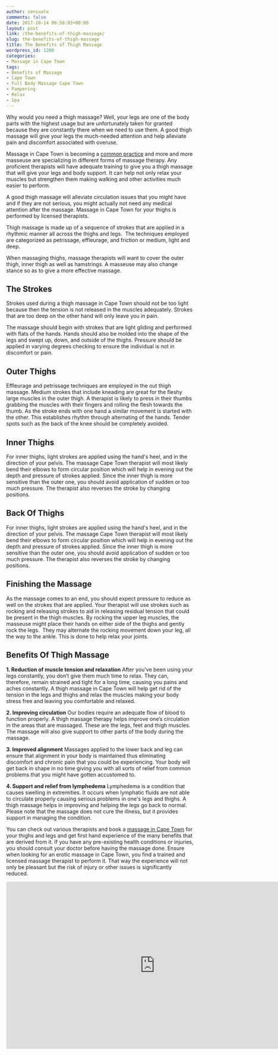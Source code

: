 ```yaml
---
author: sensuale
comments: false
date: 2017-10-14 06:58:03+00:00
layout: post
link: /the-benefits-of-thigh-massage/
slug: the-benefits-of-thigh-massage
title: The Benefits of Thigh Massage
wordpress_id: 1200
categories:
- Massage in Cape Town
tags:
- Benefits of Massage
- Cape Town
- Full Body Massage Cape Town
- Pampering
- Relax
- Spa
---
```


Why would you need a thigh massage? Well, your legs are one of the body parts with the highest usage but are unfortunately taken for granted because they are constantly there when we need to use them. A good thigh massage will give your legs the much-needed attention and help alleviate pain and discomfort associated with overuse.

Massage in Cape Town is becoming a [common practice](/top-massage-parlours-in-cape-town/) and more and more masseuse are specializing in different forms of massage therapy. Any proficient therapists will have adequate training to give you a thigh massage that will give your legs and body support. It can help not only relax your muscles but strengthen them making walking and other activities much easier to perform.

A good thigh massage will alleviate circulation issues that you might have and if they are not serious, you might actually not need any medical attention after the massage. Massage in Cape Town for your thighs is performed by licensed therapists.

Thigh massage is made up of a sequence of strokes that are applied in a rhythmic manner all across the thighs and legs.  The techniques employed are categorized as petrissage, effleurage, and friction or medium, light and deep.

When massaging thighs, massage therapists will want to cover the outer thigh, inner thigh as well as hamstrings. A masseuse may also change stance so as to give a more effective massage.


## The Strokes


Strokes used during a thigh massage in Cape Town should not be too light because then the tension is not released in the muscles adequately. Strokes that are too deep on the other hand will only leave you in pain.

The massage should begin with strokes that are light gliding and performed with flats of the hands. Hands should also be molded into the shape of the legs and swept up, down, and outside of the thighs. Pressure should be applied in varying degrees checking to ensure the individual is not in discomfort or pain.


## Outer Thighs


Effleurage and petrissage techniques are employed in the out thigh massage. Medium strokes that include kneading are great for the fleshy large muscles in the outer thigh. A therapist is likely to press in their thumbs grabbing the muscles with their fingers and rolling the flesh towards the thumb. As the stroke ends with one hand a similar movement is started with the other. This establishes rhythm through alternating of the hands. Tender spots such as the back of the knee should be completely avoided.


## Inner Thighs


For inner thighs, light strokes are applied using the hand's heel, and in the direction of your pelvis. The massage Cape Town therapist will most likely bend their elbows to form circular position which will help in evening out the depth and pressure of strokes applied. Since the inner thigh is more sensitive than the outer one, you should avoid application of sudden or too much pressure. The therapist also reverses the stroke by changing positions.


## Back Of Thighs


For inner thighs, light strokes are applied using the hand's heel, and in the direction of your pelvis. The massage Cape Town therapist will most likely bend their elbows to form circular position which will help in evening out the depth and pressure of strokes applied. Since the inner thigh is more sensitive than the outer one, you should avoid application of sudden or too much pressure. The therapist also reverses the stroke by changing positions.


## Finishing the Massage


As the massage comes to an end, you should expect pressure to reduce as well on the strokes that are applied. Your therapist will use strokes such as rocking and releasing strokes to aid in releasing residual tension that could be present in the thigh muscles. By rocking the upper leg muscles, the masseuse might place their hands on either side of the thighs and gently rock the legs.  They may alternate the rocking movement down your leg, all the way to the ankle. This is done to help relax your joints.


## Benefits Of Thigh Massage


**1. Reduction of muscle tension and relaxation**
After you’ve been using your legs constantly, you don’t give them much time to relax. They can, therefore, remain strained and tight for a long time, causing you pains and aches constantly. A thigh massage in Cape Town will help get rid of the tension in the legs and thighs and relax the muscles making your body stress free and leaving you comfortable and relaxed.

**2. Improving circulation**
Our bodies require an adequate flow of blood to function properly. A thigh massage therapy helps improve one’s circulation in the areas that are massaged. These are the legs, feet and thigh muscles. The massage will also give support to other parts of the body during the massage.

**3. Improved alignment**
Massages applied to the lower back and leg can ensure that alignment in your body is maintained thus eliminating discomfort and chronic pain that you could be experiencing. Your body will get back in shape in no time giving you with all sorts of relief from common problems that you might have gotten accustomed to.

**4. Support and relief from lymphedema**
Lymphedema is a condition that causes swelling in extremities. It occurs when lymphatic fluids are not able to circulate properly causing serious problems in one's legs and thighs. A thigh massage helps in improving and helping the legs go back to normal. Please note that the massage does not cure the illness, but it provides support in managing the condition.

You can check out various therapists and book a [massage in Cape Town](/massage-cape-town-spa-packages-treatments/) for your thighs and legs and get first hand experience of the many benefits that are derived from it. If you have any pre-existing health conditions or injuries, you should consult your doctor before having the massage done.
Ensure when looking for an erotic massage in Cape Town, you find a trained and licensed massage therapist to perform it. That way the experience will not only be pleasant but the risk of injury or other issues is significantly reduced.

<p><iframe title="Massage Therapy Techniques Legs, Thighs &amp; Hips, For Cyclists Jen Hilman Relaxing ASMR" width="800" height="450" src="https://www.youtube.com/embed/4aEizaYpgNM?feature=oembed" frameborder="0" allow="accelerometer; autoplay; encrypted-media; gyroscope; picture-in-picture" allowfullscreen></iframe></p>
